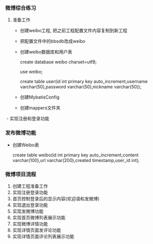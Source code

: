 ### 微博综合练习

1. 准备工作

   - 创建weibo工程, 把之前工程配置文件内容复制到新工程

   - 把配置文件中的bbsdb改成weibo

   - 创建weibo数据库和用户表

     create database weibo charset=utf8;

     use weibo;

     create table user(id int primary key auto_increment,username varchar(50),password varchar(50),nickname varchar(50));

   - 创建MybatisConfig

   - 创建mappers文件夹

​    - 实现注册和登录功能

### 发布微博功能

- 创建Weibo表

  create table weibo(id int primary key auto_increment,content varchar(100),url varchar(200),created timestamp,user_id int);







### 微博项目流程

1. 创建工程准备工作
2. 实现注册登录功能
3. 首页控制登录后的显示内容(欢迎语和发微博) 
4. 实现退出登录功能
5. 实现发微博功能
6. 实现首页微博列表展示功能
7. 实现微博详情功能
8. 实现详情页面发评论功能
9. 实现详情页面评论列表展示功能